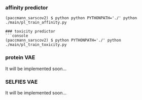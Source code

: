 ### affinity predictor
```console
(paccmann_sarscov2) $ python python PYTHONPATH='./' python ./main/pl_train_affinity.py

### toxicity predictor
```console
(paccmann_sarscov2) $ python PYTHONPATH='./' python ./main/pl_train_toxicity.py
```

### protein VAE
It will be implemented soon...

### SELFIES VAE
It will be implemented soon...
